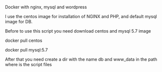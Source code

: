 Docker with nginx, mysql and wordpress

I use the centos image for installation of NGINX and PHP, and default mysql image for DB.

Before to use this script you need download centos and mysql 5.7 image

docker pull centos

docker pull mysql:5.7

After that you need create a dir with the name db and www_data in the path where is the script files
